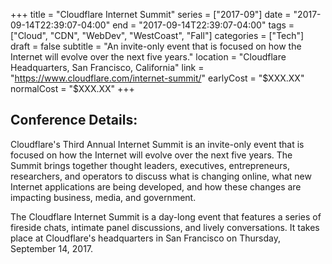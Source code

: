 +++
title = "Cloudflare Internet Summit"
series = ["2017-09"]
date = "2017-09-14T22:39:07-04:00"
end = "2017-09-14T22:39:07-04:00"
tags = ["Cloud", "CDN", "WebDev", "WestCoast", "Fall"]
categories = ["Tech"]
draft = false
subtitle = "An invite-only event that is focused on how the Internet will evolve over the next five years."
location = "Cloudflare Headquarters, San Francisco, California"
link = "https://www.cloudflare.com/internet-summit/"
earlyCost = "$XXX.XX"
normalCost = "$XXX.XX"
+++



## Conference Details: 

Cloudflare's Third Annual Internet Summit is an invite-only event that is focused on how the Internet will evolve over the next five years. The Summit brings together thought leaders, executives, entrepreneurs, researchers, and operators to discuss what is changing online, what new Internet applications are being developed, and how these changes are impacting business, media, and government.

The Cloudflare Internet Summit is a day-long event that features a series of fireside chats, intimate panel discussions, and lively conversations. It takes place at Cloudflare's headquarters in San Francisco on Thursday, September 14, 2017.
